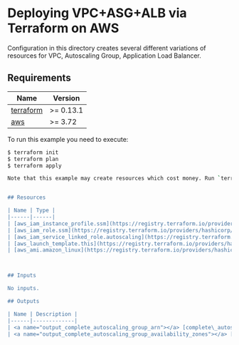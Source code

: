 # Deploying VPC+ASG+ALB via Terraform on AWS

Configuration in this directory creates several different variations of resources for VPC, Autoscaling Group, Application Load Balancer.

## Requirements

| Name | Version |
|------|---------|
| <a name="requirement_terraform"></a> [terraform](#requirement\_terraform) | >= 0.13.1 |
| <a name="requirement_aws"></a> [aws](#requirement\_aws) | >= 3.72 |

To run this example you need to execute:

```bash
$ terraform init
$ terraform plan 
$ terraform apply

Note that this example may create resources which cost money. Run `terraform destroy` when you don't need these resources.


## Resources

| Name | Type |
|------|------|
| [aws_iam_instance_profile.ssm](https://registry.terraform.io/providers/hashicorp/aws/latest/docs/resources/iam_instance_profile) | resource |
| [aws_iam_role.ssm](https://registry.terraform.io/providers/hashicorp/aws/latest/docs/resources/iam_role) | resource |
| [aws_iam_service_linked_role.autoscaling](https://registry.terraform.io/providers/hashicorp/aws/latest/docs/resources/iam_service_linked_role) | resource |
| [aws_launch_template.this](https://registry.terraform.io/providers/hashicorp/aws/latest/docs/resources/launch_template) | resource |
| [aws_ami.amazon_linux](https://registry.terraform.io/providers/hashicorp/aws/latest/docs/data-sources/ami) | data source |



## Inputs

No inputs.

## Outputs

| Name | Description |
|------|-------------|
| <a name="output_complete_autoscaling_group_arn"></a> [complete\_autoscaling\_group\_arn](#output\_complete\_autoscaling\_group\_arn) | The ARN for this AutoScaling Group |
| <a name="output_complete_autoscaling_group_availability_zones"></a> [complete\_autoscaling\_group\_availability\_zones](#output\_complete\_autoscaling\_group\_availability\_zones) | The availability zones of the autoscale group |